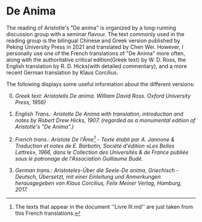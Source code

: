 # De Anima
The reading of Aristotle's "De anima" is organized by a long-running discussion group with a seminar flavour. The text commonly used in the reading group is the bilingual Chinese and Greek version published by Peking University Press in 2021 and translated by Chen Wei. However, I personally use one of the French translations of "De Anima" more often, along with the authoritative critical edition(Greek text) by W. D. Ross, the English translation by R. D. Hicks(with detailed commentary), and a more recent German translation by Klaus Corcilius.

The following displays some useful information about the different versions:

0. *Greek text: Aristotelis De anima. William David Ross. Oxford University Press, 1956)*

1. *English Trans.: Aristotle De Anima with translation, introduction and notes by Robert Drew Hicks, 1907. (regarded as a monumental edition of Aristotle's "De Anima".)*

2. *French trans.: Aristote De l'Âme[^footnote] - Texte établi par A. Jannone & Traduction et notes de E. Barbotin, Société d'édition «Les Belles Lettres», 1966, dans le Collection des Universités & de France publiée sous le patronage de l'Association Guillaume Budé.* 
[^footnote]: The texts that appear in the document ''Livre III.md'' are just taken from this French translations.

3. *German trans.: Aristoteles-Über die Seele-De anima, Griechisch - Deutsch, Übersetzt, mit einer Einleitung und Anmerkungen herausgegeben von Klaus Corcilius, Felix Meiner Verlag, Hamburg, 2017.*
